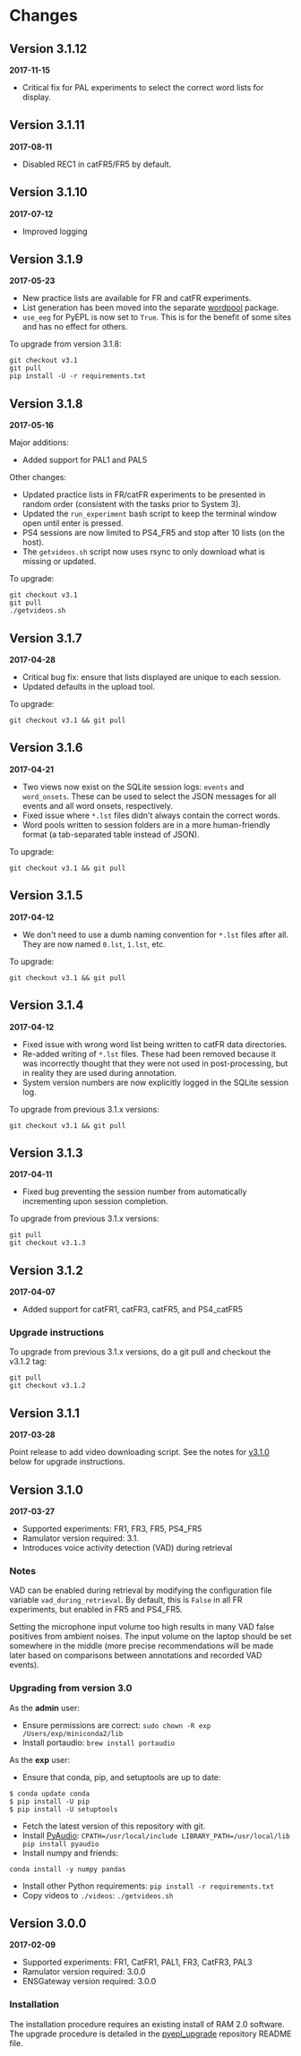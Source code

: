 # Changes

## Version 3.1.12

**2017-11-15**

* Critical fix for PAL experiments to select the correct word lists for display.

## Version 3.1.11

**2017-08-11**

* Disabled REC1 in catFR5/FR5 by default. 

## Version 3.1.10

**2017-07-12**

* Improved logging

## Version 3.1.9

**2017-05-23**

* New practice lists are available for FR and catFR experiments.
* List generation has been moved into the separate [wordpool][] package.
* `use_eeg` for PyEPL is now set to `True`. This is for the benefit of some
  sites and has no effect for others.

To upgrade from version 3.1.8:

```
git checkout v3.1
git pull
pip install -U -r requirements.txt
```

[wordpool]: https://github.com/pennmem/wordpool

## Version 3.1.8

**2017-05-16**

Major additions:

* Added support for PAL1 and PAL5

Other changes:

* Updated practice lists in FR/catFR experiments to be presented in random order
  (consistent with the tasks prior to System 3).
* Updated the `run_experiment` bash script to keep the terminal window open
  until enter is pressed.
* PS4 sessions are now limited to PS4_FR5 and stop after 10 lists (on the host).
* The `getvideos.sh` script now uses rsync to only download what is missing or
  updated.

To upgrade:

```
git checkout v3.1
git pull
./getvideos.sh
```

## Version 3.1.7

**2017-04-28**

* Critical bug fix: ensure that lists displayed are unique to each session.
* Updated defaults in the upload tool.

To upgrade:

```
git checkout v3.1 && git pull
```

## Version 3.1.6

**2017-04-21**

* Two views now exist on the SQLite session logs: `events` and `word_onsets`.
  These can be used to select the JSON messages for all events and all word
  onsets, respectively.
* Fixed issue where `*.lst` files didn't always contain the correct words.
* Word pools written to session folders are in a more human-friendly format (a
  tab-separated table instead of JSON).

To upgrade:

```
git checkout v3.1 && git pull
```

## Version 3.1.5

**2017-04-12**

* We don't need to use a dumb naming convention for `*.lst` files after all.
  They are now named `0.lst`, `1.lst`, etc.

To upgrade:

```
git checkout v3.1 && git pull
```

## Version 3.1.4

**2017-04-12**

* Fixed issue with wrong word list being written to catFR data directories.
* Re-added writing of `*.lst` files. These had been removed because it was
  incorrectly thought that they were not used in post-processing, but in reality
  they are used during annotation.
* System version numbers are now explicitly logged in the SQLite session log.

To upgrade from previous 3.1.x versions:

```
git checkout v3.1 && git pull
```

## Version 3.1.3

**2017-04-11**

* Fixed bug preventing the session number from automatically incrementing upon
  session completion.

To upgrade from previous 3.1.x versions:

```
git pull
git checkout v3.1.3
```

## Version 3.1.2

**2017-04-07**

* Added support for catFR1, catFR3, catFR5, and PS4_catFR5

### Upgrade instructions

To upgrade from previous 3.1.x versions, do a git pull and checkout the
v3.1.2 tag:

```
git pull
git checkout v3.1.2
```

## Version 3.1.1

**2017-03-28**

Point release to add video downloading script. See the notes for
[v3.1.0](#version-310) below for upgrade instructions.

## Version 3.1.0

**2017-03-27**

* Supported experiments: FR1, FR3, FR5, PS4_FR5
* Ramulator version required: 3.1.
* Introduces voice activity detection (VAD) during retrieval

### Notes

VAD can be enabled during retrieval by modifying the configuration file variable
`vad_during_retrieval`. By default, this is `False` in all FR experiments, but
enabled in FR5 and PS4_FR5.

Setting the microphone input volume too high results in many VAD false positives
from ambient noises. The input volume on the laptop should be set somewhere in
the middle (more precise recommendations will be made later based on comparisons
between annotations and recorded VAD events).

### Upgrading from version 3.0

As the **admin** user:

* Ensure permissions are correct: `sudo chown -R exp /Users/exp/miniconda2/lib`
* Install portaudio: `brew install portaudio`

As the **exp** user:

* Ensure that conda, pip, and setuptools are up to date:

```
$ conda update conda
$ pip install -U pip
$ pip install -U setuptools
```

* Fetch the latest version of this repository with git.
* Install [PyAudio][]: `CPATH=/usr/local/include LIBRARY_PATH=/usr/local/lib pip install pyaudio`
* Install numpy and friends:

```
conda install -y numpy pandas
```

* Install other Python requirements: `pip install -r requirements.txt`
* Copy videos to `./videos`: `./getvideos.sh`

[PyAudio]: https://people.csail.mit.edu/hubert/pyaudio/

## Version 3.0.0

**2017-02-09**

* Supported experiments: FR1, CatFR1, PAL1, FR3, CatFR3, PAL3
* Ramulator version required: 3.0.0
* ENSGateway version required: 3.0.0

### Installation

The installation procedure requires an existing install of RAM 2.0 software. The
upgrade procedure is detailed in the [pyepl_upgrade][] repository README file.

[pyepl_upgrade]: https://github.com/ramdarpaprojectorg/pyepl_upgrade
